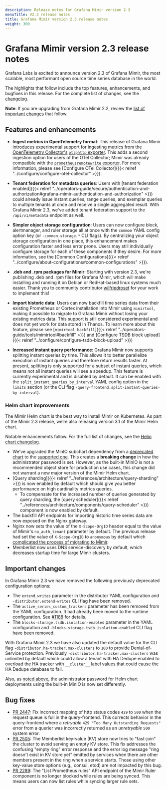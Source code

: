 ```yaml
---
description: Release notes for Grafana Mimir version 2.3
menuTitle: V2.3 release notes
title: Grafana Mimir version 2.3 release notes
weight: 300
---
```


# Grafana Mimir version 2.3 release notes

Grafana Labs is excited to announce version 2.3 of Grafana Mimir, the most scalable, most performant open source time series database in the world.

The highlights that follow include the top features, enhancements, and bugfixes in this release. For the complete list of changes, see the [changelog](https://github.com/grafana/mimir/blob/main/CHANGELOG.md).

**Note**: If you are upgrading from Grafana Mimir 2.2, review the [list of important changes](#important-changes) that follow.

## Features and enhancements

- **Ingest metrics in OpenTelemetry format**:
  This release of Grafana Mimir introduces experimental support for ingesting metrics from the [OpenTelemetry Collector's](https://opentelemetry.io/docs/collector/) [`otlphttp` exporter](https://github.com/open-telemetry/opentelemetry-collector/blob/main/exporter/otlphttpexporter/README.md). This adds a second ingestion option for users of the OTel Collector; Mimir was already compatible with the [`prometheusremotewrite` exporter](https://github.com/open-telemetry/opentelemetry-collector-contrib/tree/main/exporter/prometheusremotewriteexporter). For more information, please see [Configure OTel Collector]({{< relref "../configure/configure-otel-collector" >}}).

- **Tenant federation for metadata queries**:
  Users with [tenant federation enabled]({{< relref "../operators-guide/secure/authentication-and-authorization#grafana-mimir-authentication-and-authorization" >}}) could already issue instant queries, range queries, and exemplar queries to multiple tenants at once and receive a single aggregated result. With Grafana Mimir 2.3, we've added tenant federation support to the `/api/v1/metadata` endpoint as well.

- **Simpler object storage configuration**:
  Users can now configure block, alertmanager, and ruler storage all at once with the `common` YAML config option key (or `-common.storage.*` CLI flags). By centralizing your object storage configuration in one place, this enhancement makes configuration faster and less error prone. Users may still individually configure storage for each of these components if they desire. For more information, see the [Common Configurations]({{< relref "../configure/about-configurations#common-configurations" >}}).

- **.deb and .rpm packages for Mimir**:
  Starting with version 2.3, we're publishing .deb and .rpm files for Grafana Mimir, which will make installing and running it on Debian or RedHat-based linux systems much easier. Thank you to community contributor [wilfriedroset](https://github.com/wilfriedroset) for your work to implement this!

- **Import historic data**:
  Users can now backfill time series data from their existing Prometheus or Cortex installation into Mimir using `mimirtool`, making it possible to migrate to Grafana Mimir without losing your existing metrics data. This support is still considered experimental and does not yet work for data stored in Thanos. To learn more about this feature, please see [`mimirtool backfill`]({{< relref "../operators-guide/tools/mimirtool#backfill" >}}) and [Configure TSDB block upload]({{< relref "../configure/configure-tsdb-block-upload" >}})

- **Increased instant query performance**:
  Grafana Mimir now supports splitting instant queries by time. This allows it to better parallelize execution of instant queries and therefore return results faster. At present, splitting is only supported for a subset of instant queries, which means not all instant queries will see a speedup. This feature is currently experimental and is disabled by default. It can be enabled with the `split_instant_queries_by_interval` YAML config option in the `limits` section (or the CLI flag `-query-frontend.split-instant-queries-by-interval`).

### Helm chart improvements

The Mimir Helm chart is the best way to install Mimir on Kubernetes. As part of the Mimir 2.3 release, we’re also releasing version 3.1 of the Mimir Helm chart.

Notable enhancements follow. For the full list of changes, see the [Helm chart changelog](https://github.com/grafana/mimir/tree/main/operations/helm/charts/mimir-distributed/CHANGELOG.md).

- We've upgraded the MinIO subchart dependency from a [deprecated chart](https://helm.min.io/) to the [supported one](https://charts.min.io/). This creates a **breaking change** in how the administrator password is set. However, as the built-in MinIO is not a recommended object store for production use cases, this change did not warrant a new major version of the Mimir Helm chart.
- [Query sharding]({{< relref "../references/architecture/query-sharding" >}}) is now enabled by default which should give you better performance on high cardinality metrics queries.
  - To compensate for the increased number of queries generated by query sharding, the [query scheduler]({{< relref "../references/architecture/components/query-scheduler" >}}) component is now enabled by default.
- The backfill API endpoints for importing historic time series data are now exposed on the Nginx gateway.
- Nginx now sets the value of the `X-Scope-OrgID` header equal to the value of Mimir's `no_auth_tenant` parameter by default. The previous release had set the value of `X-Scope-OrgID` to `anonymous` by default which [complicated the process of migrating to Mimir](https://github.com/grafana/mimir/issues/2563).
- Memberlist now uses DNS service-discovery by default, which decreases startup time for large Mimir clusters.

## Important changes

In Grafana Mimir 2.3 we have removed the following previously deprecated configuration options:

- The `extend_writes` parameter in the distributor YAML configuration and `-distributor.extend-writes` CLI flag have been removed.
- The `active_series_custom_trackers` parameter has been removed from the YAML configuration. It had already been moved to the runtime configuration. See [#1188](https://github.com/grafana/mimir/pull/1188) for details.
- The `blocks-storage.tsdb.isolation-enabled` parameter in the YAML configuration and `-blocks-storage.tsdb.isolation-enabled` CLI flag have been removed.

With Grafana Mimir 2.3 we have also updated the default value for the CLI flag `-distributor.ha-tracker.max-clusters` to `100` to provide Denial-of-Service protection. Previously `-distributor.ha-tracker.max-clusters` was unlimited by default which could allow a tenant with HA Dedupe enabled to overload the HA tracker with `__cluster__` label values that could cause the HA Dedupe database to fail.

Also, as [noted above](#helm-chart-improvements), the administrator password for Helm chart deployments using the built-in MinIO is now set differently.

## Bug fixes

- [PR 2447](https://github.com/grafana/mimir/pull/2447): Fix incorrect mapping of http status codes `429` to `500` when the request queue is full in the query-frontend. This corrects behavior in the query-frontend where a _retryable_ `429 "Too Many Outstanding Requests"` error from a querier was incorrectly returned as an _unretryable_ `500` system error.
- [PR 2505](https://github.com/grafana/mimir/pull/2505): The Memberlist key-value (KV) store now tries to "fast-join" the cluster to avoid serving an empty KV store. This fix addresses the confusing "empty ring" error response and the error log message "ring doesn't exist in KV store yet" emitted by services when there are other members present in the ring when a service starts. Those using other key-value store options (e.g., consul, etcd) are not impacted by this bug.
- [PR 2289](https://github.com/grafana/mimir/pull/2289): The "List Prometheus rules" API endpoint of the Mimir Ruler component is no longer blocked while rules are being synced. This means users can now list rules while syncing larger rule sets.
